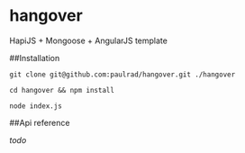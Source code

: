 hangover
========

HapiJS + Mongoose + AngularJS template

##Installation

`git clone git@github.com:paulrad/hangover.git ./hangover`

`cd hangover && npm install`

`node index.js`

##Api reference

*todo*
